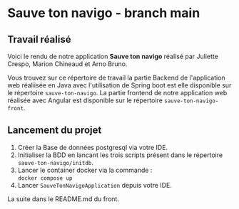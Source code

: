 # Sauve ton navigo - branch main

## Travail réalisé

Voici le rendu de notre application **Sauve ton navigo** réalisé par Juliette Crespo, Marion Chineaud et Arno Bruno.

Vous trouvez sur ce répertoire de travail la partie Backend de l'application web réaliisée en Java avec l'utilisation de Spring boot est elle disponible sur le répertoire `sauve-ton-navigo`.
La partie frontend de notre application web réalisée avec Angular est disponible sur le répertoire `sauve-ton-navigo-front`.

## Lancement du projet

1. Créer la Base de données postgresql via votre IDE.
2. Initialiser la BDD en lancant les trois scripts présent dans le répertoire `sauve-ton-navigo/initdb`.
3. Lancer le container docker via la commande :  
    `docker compose up`
4. Lancer `SauveTonNavigoApplication` depuis votre IDE.

La suite dans le README.md du front.
